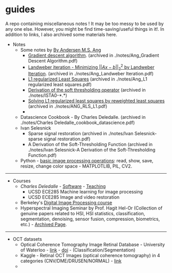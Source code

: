 # guides
A repo containing miscellaneous notes ! It may be too messy to be used by any one else. However, you might be find time-saving/useful things in it!. In addition to links,  I also archived some materials here.

- Notes
  - Some notes by [By Andersen M.S. Ang](https://angms.science/notes.html)
    - [Gradient descent algorithm](https://angms.science/doc/CVX/CVX_GD.pdf). (archived in ./notes/Ang_Gradient Descent Algorithm.pdf)
    - [Landweber iteration - Minimizing $||Ax-b||_2^2$ by Landweber Iteration](https://angms.science/doc/CVX/LandweberIteration.pdf). (archived in ./notes/Ang_Landweber Iteration.pdf)
    - [L1  regularized Least Squares](https://angms.science/doc/CVX/L1_regularized_LS.pdf) (archived in ./notes/Ang_L1 regularized least squares.pdf)
    - [Derivation of the soft thresholding operator](https://angms.science/doc/CVX/ISTA0.pdf) (archived in ./notes/ISTA0-\*.\*)
    - [Solving  L1  regularized least squares by reweighted least squares](https://angms.science/doc/CVX/RLS_l1.pdf) (archived in ./notes/ANG_RLS_L1.pdf)
    - 
  - Datascience Cookbook - By Charles Deledalle. (archived in ./notes/Charles Deledalle_cookbook_datascience.pdf)
  - Ivan Selesnick
    - Sparse signal restoration (archived in ./notes/Ivan Selesnick-sparse signal restoration.pdf)
    - A Derivation of the Soft-Thresholding Function (archived in ./notes/Ivan Selesnick-A Derivation of the Soft-Thresholding Function.pdf)
  - Python - [basic image processing operations](./guide_image_basics_git.ipynb): read, show, save, resize, change color space - MATPLOTLIB, PIL, CV2.
------------
- Courses
  - *Charles Deledalle* - [Software](https://www.charles-deledalle.fr/pages/software.php) - [Teaching](https://www.charles-deledalle.fr/pages/teaching.php)
    - UCSD ECE285 Machine learning for image processing
    - UCSD ECE285 Image and video restoration
  - Berkeley's [Digital Image Processing course](http://www-inst.eecs.berkeley.edu/~ee225b/sp20/)
  - Hyperspectral Imaging Seminar by Prof. Hagit Hel-Or (Collection of genuine papers related to HSI, HSI statistics, classification, segmentation, denoising, sensor fusion, compression, biometrics, etc.) - [Archived Page]().
------------
- OCT datasets
  - Optical Coherence Tomography Image Retinal Database - University of Waterloo - [link](https://www.openicpsr.org/openicpsr/project/108503/version/V1/view) - [doi](https://doi.org/10.3886/E108503V1) - (Classification/Segmentation)
  - Kaggle - Retinal OCT Images (optical coherence tomography) in 4 categories (CNV/DME/DRUSEN/NORMAL) - [link](https://www.kaggle.com/paultimothymooney/kermany2018)
  -
  
